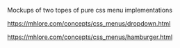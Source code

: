 Mockups of two topes of pure css menu implementations

https://mhlore.com/concepts/css_menus/dropdown.html

https://mhlore.com/concepts/css_menus/hamburger.html